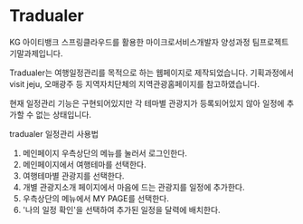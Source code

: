 # Tradualer

KG 아이티뱅크 스프링클라우드를 활용한 마이크로서비스개발자 양성과정 팀프로젝트 기말과제입니다.

Tradualer는 여행일정관리를 목적으로 하는 웹페이지로 제작되었습니다.
기획과정에서 visit jeju, 오매광주 등 지역자치단체의 지역관광홈페이지를 참고하였습니다.

현재 일정관리 기능은 구현되어있지만 각 테마별 관광지가 등록되어있지 않아 일정에 추가할 수 없는 상태입니다.

tradualer 일정관리 사용법
1. 메인페이지 우측상단의 메뉴를 눌러서 로그인한다.
2. 메인페이지에서 여행테마를 선택한다.
3. 여행테마별 관광지를 선택한다.
4. 개별 관광지소개 페이지에서 마음에 드는 관광지를 일정에 추가한다.
5. 우측상단의 메뉴에서 MY PAGE를 선택한다.
6. '나의 일정 확인'을 선택하여 추가된 일정을 달력에 배치한다.

